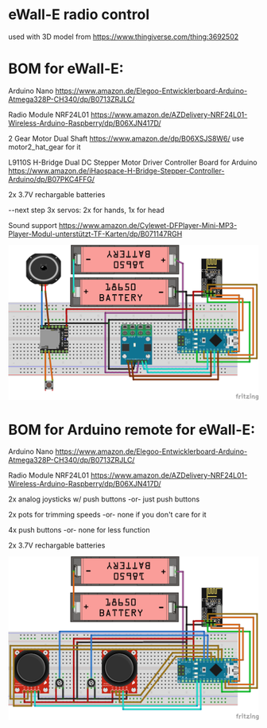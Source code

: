 # eWall-E radio control

used with 3D model from https://www.thingiverse.com/thing:3692502

# BOM for eWall-E:

Arduino Nano https://www.amazon.de/Elegoo-Entwicklerboard-Arduino-Atmega328P-CH340/dp/B0713ZRJLC/

Radio Module NRF24L01 https://www.amazon.de/AZDelivery-NRF24L01-Wireless-Arduino-Raspberry/dp/B06XJN417D/

2 Gear Motor Dual Shaft https://www.amazon.de/dp/B06XSJS8W6/ use motor2_hat_gear for it

L9110S H-Bridge Dual DC Stepper Motor Driver Controller Board for Arduino https://www.amazon.de/iHaospace-H-Bridge-Stepper-Controller-Arduino/dp/B07PKC4FFG/

2x 3.7V rechargable batteries

--next step
3x servos: 2x for hands, 1x for head

Sound support https://www.amazon.de/Cylewet-DFPlayer-Mini-MP3-Player-Modul-unterstützt-TF-Karten/dp/B071147RGH

![schematic](https://github.com/lmirel/eWall-E_r/blob/master/wall-e_radio_bb.png?raw=true)

# BOM for Arduino remote for eWall-E:

Arduino Nano https://www.amazon.de/Elegoo-Entwicklerboard-Arduino-Atmega328P-CH340/dp/B0713ZRJLC/

Radio Module NRF24L01 https://www.amazon.de/AZDelivery-NRF24L01-Wireless-Arduino-Raspberry/dp/B06XJN417D/

2x analog joysticks w/ push buttons -or- just push buttons

2x pots for trimming speeds -or- none if you don't care for it

4x push buttons -or- none for less function

2x 3.7V rechargable batteries

![schematic](https://github.com/lmirel/eWall-E_r/blob/master/remote-control_bb.png?raw=true)

